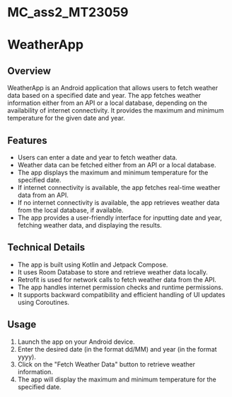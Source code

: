 # MC_ass2_MT23059
# WeatherApp

## Overview
WeatherApp is an Android application that allows users to fetch weather data based on a specified date and year. The app fetches weather information either from an API or a local database, depending on the availability of internet connectivity. It provides the maximum and minimum temperature for the given date and year.

## Features
- Users can enter a date and year to fetch weather data.
- Weather data can be fetched either from an API or a local database.
- The app displays the maximum and minimum temperature for the specified date.
- If internet connectivity is available, the app fetches real-time weather data from an API.
- If no internet connectivity is available, the app retrieves weather data from the local database, if available.
- The app provides a user-friendly interface for inputting date and year, fetching weather data, and displaying the results.

## Technical Details
- The app is built using Kotlin and Jetpack Compose.
- It uses Room Database to store and retrieve weather data locally.
- Retrofit is used for network calls to fetch weather data from the API.
- The app handles internet permission checks and runtime permissions.
- It supports backward compatibility and efficient handling of UI updates using Coroutines.

## Usage
1. Launch the app on your Android device.
2. Enter the desired date (in the format dd/MM) and year (in the format yyyy).
3. Click on the "Fetch Weather Data" button to retrieve weather information.
4. The app will display the maximum and minimum temperature for the specified date.


